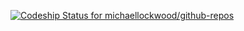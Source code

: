 [ ![Codeship Status for michaellockwood/github-repos](https://app.codeship.com/projects/1e93ab30-04d7-0135-38d5-2eadb3862a2e/status?branch=master)](https://app.codeship.com/projects/213455)